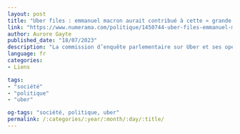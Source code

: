 ```yaml
---
layout: post
title: "Uber files : emmanuel macron aurait contribué à cette « grande opération de manipulation »"
link: "https://www.numerama.com/politique/1450744-uber-files-emmanuel-macron-aurait-contribue-a-cette-grande-operation-de-manipulation.html"
author: Aurore Gayte
published_date: "18/07/2023"
description: "La commission d’enquête parlementaire sur Uber et ses opérations de lobbying auprès du gouvernement français a rendu ses conclusions. Le rapport indique que l’entreprise aurait « trouvé des alliés » au sein du gouvernement au moment de son arrivée en France, notamment Emmanuel Macron, alors ministre de l’Économie. "
language: fr
categories:
- Liens

tags:
- "société"
- "politique"
- "uber"

og-tags: "société, politique, uber"
permalink: /:categories/:year/:month/:day/:title/
---
```

